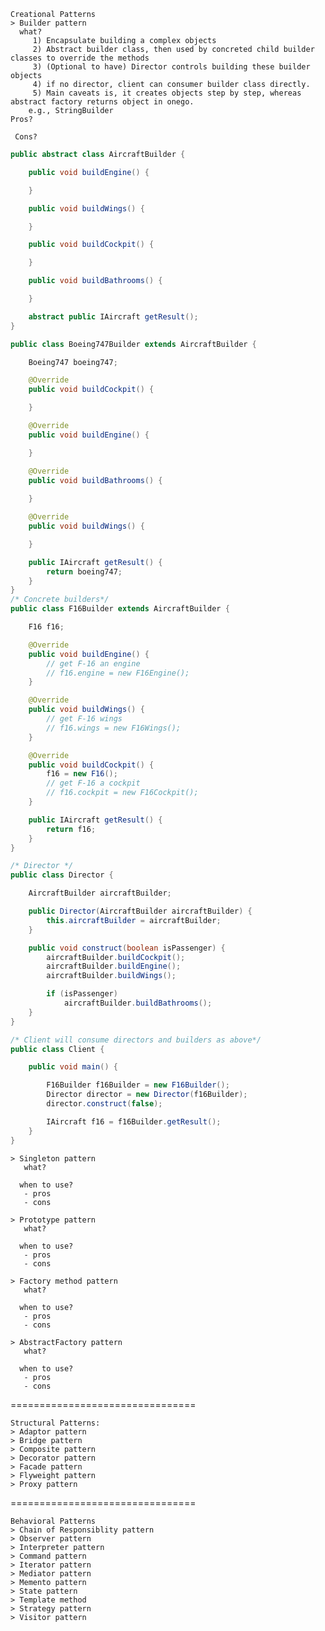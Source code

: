 

    Creational Patterns
    > Builder pattern
      what?
         1) Encapsulate building a complex objects
         2) Abstract builder class, then used by concreted child builder classes to override the methods
         3) (Optional to have) Director controls building these builder objects
         4) if no director, client can consumer builder class directly.
         5) Main caveats is, it creates objects step by step, whereas abstract factory returns object in onego.
        e.g., StringBuilder
    Pros?

     Cons?
         
```java
public abstract class AircraftBuilder {

    public void buildEngine() {

    }

    public void buildWings() {

    }

    public void buildCockpit() {

    }

    public void buildBathrooms() {

    }

    abstract public IAircraft getResult();
}
```

```java
public class Boeing747Builder extends AircraftBuilder {

    Boeing747 boeing747;

    @Override
    public void buildCockpit() {

    }

    @Override
    public void buildEngine() {

    }

    @Override
    public void buildBathrooms() {
        
    }

    @Override
    public void buildWings() {

    }

    public IAircraft getResult() {
        return boeing747;
    }
}
/* Concrete builders*/
public class F16Builder extends AircraftBuilder {

    F16 f16;

    @Override
    public void buildEngine() {
        // get F-16 an engine
        // f16.engine = new F16Engine();
    }

    @Override
    public void buildWings() {
        // get F-16 wings
        // f16.wings = new F16Wings();
    }

    @Override
    public void buildCockpit() {
        f16 = new F16();
        // get F-16 a cockpit
        // f16.cockpit = new F16Cockpit();
    }

    public IAircraft getResult() {
        return f16;
    }
}
```

```java
/* Director */
public class Director {

    AircraftBuilder aircraftBuilder;

    public Director(AircraftBuilder aircraftBuilder) {
        this.aircraftBuilder = aircraftBuilder;
    }

    public void construct(boolean isPassenger) {
        aircraftBuilder.buildCockpit();
        aircraftBuilder.buildEngine();
        aircraftBuilder.buildWings();

        if (isPassenger)
            aircraftBuilder.buildBathrooms();
    }
}
```

```java
/* Client will consume directors and builders as above*/
public class Client {

    public void main() {

        F16Builder f16Builder = new F16Builder();
        Director director = new Director(f16Builder);
        director.construct(false);

        IAircraft f16 = f16Builder.getResult();
    }
}
```

    > Singleton pattern
       what?
      
      when to use?
       - pros
       - cons
 
    > Prototype pattern
       what?
      
      when to use?
       - pros
       - cons

    > Factory method pattern
       what?
      
      when to use?
       - pros
       - cons

    > AbstractFactory pattern
       what?
      
      when to use?
       - pros
       - cons


================================

    Structural Patterns:
    > Adaptor pattern
    > Bridge pattern
    > Composite pattern
    > Decorator pattern
    > Facade pattern
    > Flyweight pattern
    > Proxy pattern


================================

    Behavioral Patterns
    > Chain of Responsiblity pattern
    > Observer pattern
    > Interpreter pattern
    > Command pattern
    > Iterator pattern
    > Mediator pattern
    > Memento pattern
    > State pattern
    > Template method
    > Strategy pattern
    > Visitor pattern
